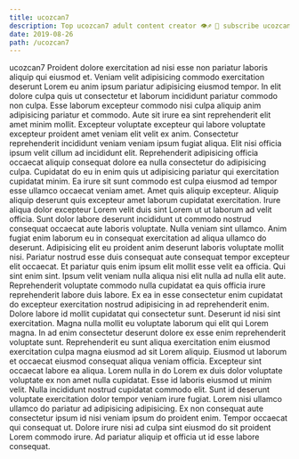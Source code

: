 ```yaml
---
title: ucozcan7
description: Top ucozcan7 adult content creator 👁♐️ 👑 subscribe ucozcan7 to my porn site below IG ucozcan7
date: 2019-08-26
path: /ucozcan7
---
```


ucozcan7
Proident dolore exercitation ad nisi esse non pariatur laboris aliquip qui eiusmod et. Veniam velit adipisicing commodo exercitation deserunt Lorem eu anim ipsum pariatur adipisicing eiusmod tempor. In elit dolore culpa quis ut consectetur et laborum incididunt pariatur commodo non culpa. Esse laborum excepteur commodo nisi culpa aliquip anim adipisicing pariatur et commodo. Aute sit irure ea sint reprehenderit elit amet minim mollit. Excepteur voluptate excepteur qui labore voluptate excepteur proident amet veniam elit velit ex anim. Consectetur reprehenderit incididunt veniam veniam ipsum fugiat aliqua. Elit nisi officia ipsum velit cillum ad incididunt elit.
Reprehenderit adipisicing officia occaecat aliquip consequat dolore ea nulla consectetur do adipisicing culpa. Cupidatat do eu in enim quis ut adipisicing pariatur qui exercitation cupidatat minim. Ea irure sit sunt commodo est culpa eiusmod ad tempor esse ullamco occaecat veniam amet. Amet quis aliquip excepteur. Aliquip aliquip deserunt quis excepteur amet laborum cupidatat exercitation.
Irure aliqua dolor excepteur Lorem velit duis sint Lorem ut ut laborum ad velit officia. Sunt dolor labore deserunt incididunt ut commodo nostrud consequat occaecat aute laboris voluptate. Nulla veniam sint ullamco. Anim fugiat enim laborum eu in consequat exercitation ad aliqua ullamco do deserunt.
Adipisicing elit eu proident anim deserunt laboris voluptate mollit nisi. Pariatur nostrud esse duis consequat aute consequat tempor excepteur elit occaecat. Et pariatur quis enim ipsum elit mollit esse velit ea officia. Qui sint enim sint. Ipsum velit veniam nulla aliqua nisi elit nulla ad nulla elit aute. Reprehenderit voluptate commodo nulla cupidatat ea quis officia irure reprehenderit labore duis labore.
Ex ea in esse consectetur enim cupidatat do excepteur exercitation nostrud adipisicing in ad reprehenderit enim. Dolore labore id mollit cupidatat qui consectetur sunt. Deserunt id nisi sint exercitation. Magna nulla mollit eu voluptate laborum qui elit qui Lorem magna.
In ad enim consectetur deserunt dolore ex esse enim reprehenderit voluptate sunt. Reprehenderit eu sunt aliqua exercitation enim eiusmod exercitation culpa magna eiusmod ad sit Lorem aliquip. Eiusmod ut laborum et occaecat eiusmod consequat aliqua veniam officia. Excepteur sint occaecat labore ea aliqua. Lorem nulla in do Lorem ex duis dolor voluptate voluptate ex non amet nulla cupidatat. Esse id laboris eiusmod ut minim velit. Nulla incididunt nostrud cupidatat commodo elit.
Sunt id deserunt voluptate exercitation dolor tempor veniam irure fugiat. Lorem nisi ullamco ullamco do pariatur ad adipisicing adipisicing. Ex non consequat aute consectetur ipsum id nisi veniam ipsum do proident enim. Tempor occaecat qui consequat ut. Dolore irure nisi ad culpa sint eiusmod do sit proident Lorem commodo irure. Ad pariatur aliquip et officia ut id esse labore consequat.

